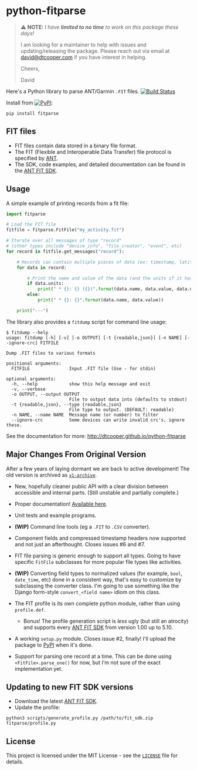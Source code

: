 python-fitparse
===============

> :warning: **NOTE:** *I have **limited to no time** to work on this package
> these days!*
> 
> I am looking for a maintainer to help with issues and updating/releasing the package.
> Please reach out via email at <david@dtcooper.com> if you have interest in helping.
>
> Cheers,
>
> David

Here's a Python library to parse ANT/Garmin `.FIT` files.
[![Build Status](https://github.com/dtcooper/python-fitparse/workflows/test/badge.svg)](https://github.com/dtcooper/python-fitparse/actions?query=workflow%3Atest)


Install from [![PyPI](https://img.shields.io/pypi/v/fitparse.svg)](https://pypi.python.org/pypi/fitparse/):
```
pip install fitparse
```

FIT files
------------
- FIT files contain data stored in a binary file format.
- The FIT (Flexible and Interoperable Data Transfer) file protocol is specified
  by [ANT](http://www.thisisant.com/).
- The SDK, code examples, and detailed documentation can be found in the
  [ANT FIT SDK](http://www.thisisant.com/resources/fit).


Usage
-----
A simple example of printing records from a fit file:

```python
import fitparse

# Load the FIT file
fitfile = fitparse.FitFile("my_activity.fit")

# Iterate over all messages of type "record"
# (other types include "device_info", "file_creator", "event", etc)
for record in fitfile.get_messages("record"):

    # Records can contain multiple pieces of data (ex: timestamp, latitude, longitude, etc)
    for data in record:

        # Print the name and value of the data (and the units if it has any)
        if data.units:
            print(" * {}: {} ({})".format(data.name, data.value, data.units))
        else:
            print(" * {}: {}".format(data.name, data.value))

    print("---")
```

The library also provides a `fitdump` script for command line usage:
```
$ fitdump --help
usage: fitdump [-h] [-v] [-o OUTPUT] [-t {readable,json}] [-n NAME] [--ignore-crc] FITFILE

Dump .FIT files to various formats

positional arguments:
  FITFILE               Input .FIT file (Use - for stdin)

optional arguments:
  -h, --help            show this help message and exit
  -v, --verbose
  -o OUTPUT, --output OUTPUT
                        File to output data into (defaults to stdout)
  -t {readable,json}, --type {readable,json}
                        File type to output. (DEFAULT: readable)
  -n NAME, --name NAME  Message name (or number) to filter
  --ignore-crc          Some devices can write invalid crc's, ignore these.
```

See the documentation for more: http://dtcooper.github.io/python-fitparse


Major Changes From Original Version
-----------------------------------

After a few years of laying dormant we are back to active development!
The old version is archived as
[`v1-archive`](https://github.com/dtcooper/python-fitparse/releases/tag/v1-archive).

  * New, hopefully cleaner public API with a clear division between accessible
    and internal parts. (Still unstable and partially complete.)

  * Proper documentation!
    [Available here](https://dtcooper.github.io/python-fitparse/).

  * Unit tests and example programs.

  * **(WIP)** Command line tools (eg a `.FIT` to `.CSV` converter).

  * Component fields and compressed timestamp headers now supported and not
    just an afterthought. Closes issues #6 and #7.

  * FIT file parsing is generic enough to support all types. Going to have
    specific `FitFile` subclasses for more popular file types like activities.

  * **(WIP)** Converting field types to normalized values (for example,
    `bool`, `date_time`, etc) done in a consistent way, that's easy to
    customize by subclassing the converter class. I'm going to use something
    like the Django form-style `convert_<field name>` idiom on this class.

  * The FIT profile is its own complete python module, rather than using
    `profile.def`.

    * Bonus! The profile generation script is _less_ ugly (but still an
      atrocity) and supports every
      [ANT FIT SDK](http://www.thisisant.com/resources/fit) from version 1.00
      up to 5.10.

  * A working `setup.py` module. Closes issue #2, finally! I'll upload the
    package to [PyPI](http://pypi.python.org/) when it's done.

  * Support for parsing one record at a time. This can be done using
    `<FitFile>.parse_one()` for now, but I'm not sure of the exact
    implementation yet.


Updating to new FIT SDK versions
--------------------------------
- Download the latest [ANT FIT SDK](http://www.thisisant.com/resources/fit).
- Update the profile:
```
python3 scripts/generate_profile.py /path/to/fit_sdk.zip fitparse/profile.py
```


License
-------

This project is licensed under the MIT License - see the [`LICENSE`](LICENSE)
file for details.
